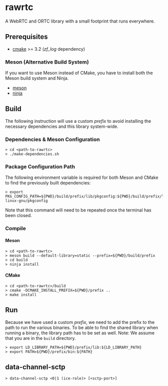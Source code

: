 # rawrtc

A WebRTC and ORTC library with a small footprint that runs everywhere.

## Prerequisites

* [cmake](https://cmake.org) >= 3.2 (*zf_log* dependency)

### Meson (Alternative Build System)

If you want to use Meson instead of CMake, you have to install both the Meson
build system and Ninja.

* [meson](https://github.com/mesonbuild/meson)
* [ninja](https://ninja-build.org)

## Build

The following instruction will use a custom *prefix* to avoid installing
the necessary dependencies and this library system-wide.

### Dependencies & Meson Configuration

```
> cd <path-to-rawrtc>
> ./make-dependencies.sh
```

### Package Configuration Path

The following environment variable is required for both Meson and CMake to find
the previously built dependencies:

```
> export PKG_CONFIG_PATH=${PWD}/build/prefix/lib/pkgconfig:${PWD}/build/prefix/lib/x86_64-linux-gnu/pkgconfig
```

Note that this command will need to be repeated once the terminal has been
closed.

### Compile

#### Meson

```
> cd <path-to-rawrtc>
> meson build --default-library=static --prefix=${PWD}/build/prefix
> cd build
> ninja install
```

#### CMake

```
> cd <path-to-rawrtc>/build
> cmake -DCMAKE_INSTALL_PREFIX=${PWD}/prefix ..
> make install
```

## Run

Because we have used a custom *prefix*, we need to add the prefix to the
path to run the various binaries. To be able to find the shared library
when running a binary, the library path has to be set as well.
Note: We assume that you are in the `build` directory.

```
> export LD_LIBRARY_PATH=${PWD}/prefix/lib:${LD_LIBRARY_PATH}
> export PATH=${PWD}/prefix/bin:${PATH}
```

## data-channel-sctp

```
> data-channel-sctp <0|1 (ice-role)> [<sctp-port>]
```
